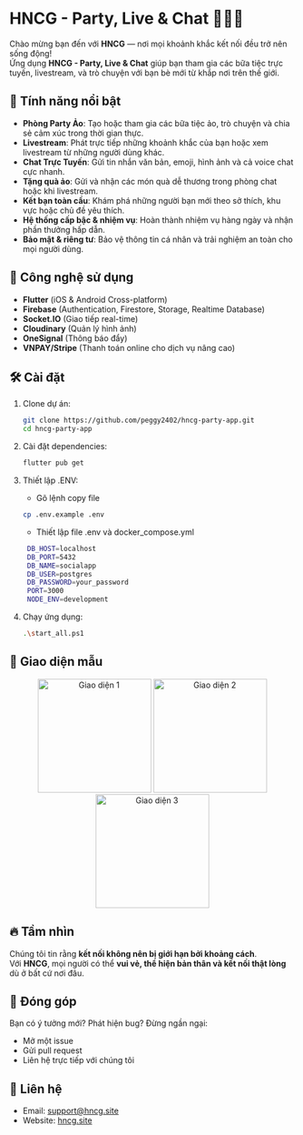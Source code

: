 
# HNCG - Party, Live & Chat 🎉🎤💬

Chào mừng bạn đến với **HNCG** — nơi mọi khoảnh khắc kết nối đều trở nên sống động!  
Ứng dụng **HNCG - Party, Live & Chat** giúp bạn tham gia các bữa tiệc trực tuyến, livestream, và trò chuyện với bạn bè mới từ khắp nơi trên thế giới.

## 🌟 Tính năng nổi bật

- **Phòng Party Ảo**: Tạo hoặc tham gia các bữa tiệc ảo, trò chuyện và chia sẻ cảm xúc trong thời gian thực.
- **Livestream**: Phát trực tiếp những khoảnh khắc của bạn hoặc xem livestream từ những người dùng khác.
- **Chat Trực Tuyến**: Gửi tin nhắn văn bản, emoji, hình ảnh và cả voice chat cực nhanh.
- **Tặng quà ảo**: Gửi và nhận các món quà dễ thương trong phòng chat hoặc khi livestream.
- **Kết bạn toàn cầu**: Khám phá những người bạn mới theo sở thích, khu vực hoặc chủ đề yêu thích.
- **Hệ thống cấp bậc & nhiệm vụ**: Hoàn thành nhiệm vụ hàng ngày và nhận phần thưởng hấp dẫn.
- **Bảo mật & riêng tư**: Bảo vệ thông tin cá nhân và trải nghiệm an toàn cho mọi người dùng.

## 🚀 Công nghệ sử dụng

- **Flutter** (iOS & Android Cross-platform)
- **Firebase** (Authentication, Firestore, Storage, Realtime Database)
- **Socket.IO** (Giao tiếp real-time)
- **Cloudinary** (Quản lý hình ảnh)
- **OneSignal** (Thông báo đẩy)
- **VNPAY/Stripe** (Thanh toán online cho dịch vụ nâng cao)

## 🛠️ Cài đặt

1. Clone dự án:

   ```bash
   git clone https://github.com/peggy2402/hncg-party-app.git
   cd hncg-party-app
   ```

2. Cài đặt dependencies:

   ```bash
   flutter pub get
   ```

3. Thiết lập .ENV:
   - Gõ lệnh copy file
   ```bash
   cp .env.example .env
   ```
   - Thiết lập file .env và docker_compose.yml
   ```bash
    DB_HOST=localhost
    DB_PORT=5432
    DB_NAME=socialapp
    DB_USER=postgres
    DB_PASSWORD=your_password
    PORT=3000
    NODE_ENV=development
   ```

4. Chạy ứng dụng:

   ```bash
   .\start_all.ps1
   ```

## 📱 Giao diện mẫu

<p align="center">
  <img src="https://github.com/user-attachments/assets/9450988f-17c9-4d48-a847-ec5440ebfbc9" width="200" alt="Giao diện 1" />
  <img src="https://github.com/user-attachments/assets/8376e5c4-0e48-408e-875d-f094bc2fece7" width="200" alt="Giao diện 2" />
  <img src="https://github.com/user-attachments/assets/e46153ed-f211-4d7e-8f1f-cde6e4873b99" width="200" alt="Giao diện 3" />
</p>

## 🔥 Tầm nhìn

Chúng tôi tin rằng **kết nối không nên bị giới hạn bởi khoảng cách**.  
Với **HNCG**, mọi người có thể **vui vẻ, thể hiện bản thân và kết nối thật lòng** dù ở bất cứ nơi đâu.

## 🤝 Đóng góp

Bạn có ý tưởng mới? Phát hiện bug? Đừng ngần ngại:

- Mở một issue
- Gửi pull request
- Liên hệ trực tiếp với chúng tôi

## 📩 Liên hệ

- Email: support@hncg.site
- Website: [hncg.site](https://hncg.site)
